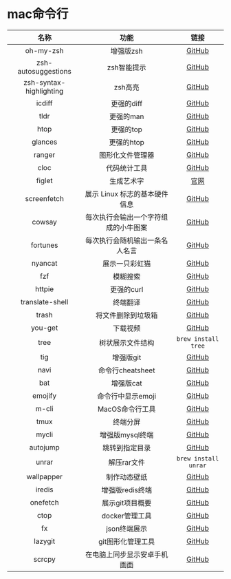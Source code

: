 # mac命令行

| 名称 | 功能 | 链接 |
| :-: | :-: | :-: |
| oh-my-zsh | 增强版zsh | [GitHub](https://github.com/robbyrussell/oh-my-zsh) |
| zsh-autosuggestions | zsh智能提示 | [GitHub](https://github.com/zsh-users/zsh-autosuggestions) |
| zsh-syntax-highlighting | zsh高亮 | [GitHub](https://github.com/zsh-users/zsh-syntax-highlighting) |
| icdiff | 更强的diff | [GitHub](https://github.com/jeffkaufman/icdiff) |
| tldr | 更强的man | [GitHub](https://github.com/tldr-pages/tldr) |
| htop | 更强的top | [GitHub](https://github.com/hishamhm/htop) |
| glances | 更强的htop | [GitHub](https://github.com/nicolargo/glances) |
| ranger | 图形化文件管理器 | [GitHub](https://github.com/ranger/ranger) |
| cloc | 代码统计工具 | [GitHub](https://github.com/AlDanial/cloc) |
| figlet | 生成艺术字 | [官网](http://www.figlet.org/) |
| screenfetch | 展示 Linux 标志的基本硬件信息 | [GitHub](https://github.com/KittyKatt/screenFetch) |
| cowsay | 每次执行会输出一个字符组成的小牛图案 | [GitHub](https://github.com/piuccio/cowsay) |
| fortunes | 每次执行会随机输出一条名人名言 | [GitHub](https://github.com/piuccio/cowsay) |
| nyancat | 展示一只彩虹猫 | [GitHub](https://github.com/klange/nyancat) |
| fzf | 模糊搜索 | [GitHub](https://github.com/junegunn/fzf) |
| httpie | 更强的curl | [GitHub](https://github.com/jakubroztocil/httpie/) |
| translate-shell | 终端翻译 | [GitHub](https://github.com/soimort/translate-shell) |
| trash | 将文件删除到垃圾箱 | [GitHub](https://github.com/sindresorhus/trash) |
| you-get | 下载视频 | [GitHub](https://github.com/soimort/you-get) |
| tree | 树状展示文件结构 | `brew install tree` |
| tig | 增强版git | [GitHub](https://github.com/jonas/tig) |
| navi | 命令行cheatsheet | [GitHub](https://github.com/denisidoro/navi) |
| bat | 增强版cat | [GitHub](https://github.com/sharkdp/bat) |
| emojify | 命令行中显示emoji | [GitHub](https://github.com/mrowa44/emojify) |
| m-cli | MacOS命令行工具 | [GitHub](https://github.com/rgcr/m-cli) |
| tmux | 终端分屏 | [GitHub](https://github.com/tmux/tmux) |
| mycli | 增强版mysql终端 | [GitHub](https://github.com/dbcli/mycli) |
| autojump | 跳转到指定目录 | [GitHub](https://github.com/wting/autojump) |
| unrar | 解压rar文件 | `brew install unrar` |
| wallpapper | 制作动态壁纸 | [GitHub](https://github.com/mczachurski/wallpapper) |
| iredis | 增强版redis终端 | [GitHub](https://github.com/laixintao/iredis) |
| onefetch | 展示git项目概要 | [GitHub](https://github.com/o2sh/onefetch) |
| ctop | docker管理工具 | [GitHub](https://github.com/bcicen/ctop) |
| fx | json终端展示 | [GitHub](https://github.com/antonmedv/fx) |
| lazygit | git图形化管理工具 | [GitHub](https://github.com/jesseduffield/lazygit) |
| scrcpy | 在电脑上同步显示安卓手机画面 | [GitHub](https://github.com/Genymobile/scrcpy) |
